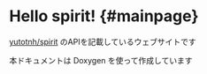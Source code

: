 # Hello spirit! {#mainpage}

[yutotnh/spirit](https://github.com/yutotnh/spirit) のAPIを記載しているウェブサイトです

本ドキュメントは Doxygen を使って作成しています
